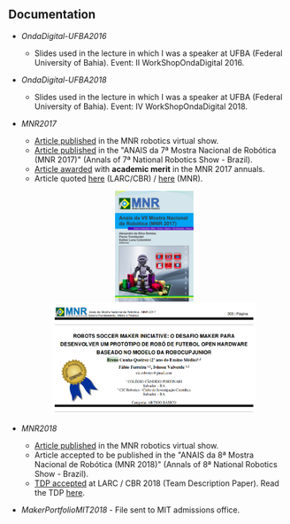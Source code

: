 ## Documentation

- _OndaDigital-UFBA2016_
  - Slides used in the lecture in which I was a speaker at UFBA (Federal University of Bahia). Event: II WorkShopOndaDigital 2016.

- _OndaDigital-UFBA2018_
  - Slides used in the lecture in which I was a speaker at UFBA (Federal University of Bahia). Event: IV WorkShopOndaDigital 2018.

- _MNR2017_
  - [Article published](http://200.145.27.212/MNR/mostravirtual/interna.php?id=20139) in the MNR robotics virtual show.
  - [Article published](http://www.mnr.org.br/wp-content/uploads/2019/04/MNR-Anais2017.pdf) in the "ANAIS da 7ª Mostra Nacional de Robótica (MNR 2017)" (Annals of 7ª National Robotics Show - Brazil).
  - [Article awarded](http://www.mnr.org.br/wp-content/uploads/2019/04/MNR-Anais2017_Premiados.pdf) with **academic merit** in the MNR 2017 annuals.
  - Article quoted [here](http://sistemaolimpo.org/midias/uploads/4a870e3bf4c75c5d7cf728035ec53e9e.pdf) (LARC/CBR) / [here](http://sistemaolimpo.org/midias/uploads/bc1dd76611c97b8b3872531d26d6dc3c.pdf) (MNR).

  <p align="center">
   <img src="https://github.com/Brenocq/SoccerOpenRCJ/blob/CreatingReadMe/Images/MNR2017.png" height="200">
   <img src="https://github.com/Brenocq/SoccerOpenRCJ/blob/CreatingReadMe/Images/ArticleMNR2017.png" height="200">
  </p>

- _MNR2018_
  - [Article published](http://sistemaolimpo.org/midias/uploads/ca9cc8804d80946587048f57d4bce7a2.pdf) in the MNR robotics virtual show.
  - Article accepted to be published in the "ANAIS da 8ª Mostra Nacional de Robótica (MNR 2018)" (Annals of 8ª National Robotics Show - Brazil).
  - [TDP accepted](http://www.cbrobotica.org/wp-content/uploads/LARCCBR2018-EQUIPESQUALIFICADAS-RCJUNIOR.pdf) at LARC / CBR 2018 (Team Description Paper). Read the TDP [here](http://www.cbrobotica.org/mostravirtual/interna.php?id=25571).

- _MakerPortfolioMIT2018_ - File sent to MIT admissions office.
